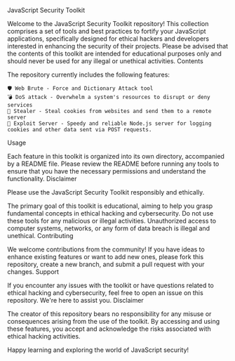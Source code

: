 JavaScript Security Toolkit

Welcome to the JavaScript Security Toolkit repository! This collection comprises a set of tools and best practices to fortify your JavaScript applications, specifically designed for ethical hackers and developers interested in enhancing the security of their projects. Please be advised that the contents of this toolkit are intended for educational purposes only and should never be used for any illegal or unethical activities.
Contents

The repository currently includes the following features:

    🛡️ Web Brute - Force and Dictionary Attack tool
    💣 DoS attack - Overwhelm a system's resources to disrupt or deny services
    🍪 Stealer - Steal cookies from websites and send them to a remote server
    🚀 Exploit Server - Speedy and reliable Node.js server for logging cookies and other data sent via POST requests.

Usage

Each feature in this toolkit is organized into its own directory, accompanied by a README file. Please review the README before running any tools to ensure that you have the necessary permissions and understand the functionality.
Disclaimer

Please use the JavaScript Security Toolkit responsibly and ethically.

The primary goal of this toolkit is educational, aiming to help you grasp fundamental concepts in ethical hacking and cybersecurity. Do not use these tools for any malicious or illegal activities. Unauthorized access to computer systems, networks, or any form of data breach is illegal and unethical.
Contributing

We welcome contributions from the community! If you have ideas to enhance existing features or want to add new ones, please fork this repository, create a new branch, and submit a pull request with your changes.
Support

If you encounter any issues with the toolkit or have questions related to ethical hacking and cybersecurity, feel free to open an issue on this repository. We're here to assist you.
Disclaimer

The creator of this repository bears no responsibility for any misuse or consequences arising from the use of the toolkit. By accessing and using these features, you accept and acknowledge the risks associated with ethical hacking activities.

Happy learning and exploring the world of JavaScript security!
